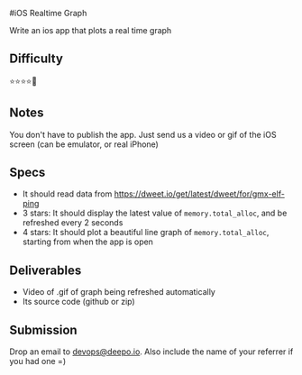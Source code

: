 #iOS Realtime Graph

Write an ios app that plots a real time graph

## Difficulty
  :star::star::star::star::small_orange_diamond:

## Notes
You don't have to publish the app. Just send us a video or gif of the iOS screen (can be emulator, or real iPhone)

## Specs
- It should read data from https://dweet.io/get/latest/dweet/for/gmx-elf-ping
- 3 stars: It should display the latest value of `memory.total_alloc`, and be refreshed every 2 seconds
- 4 stars: It should plot a beautiful line graph of `memory.total_alloc`, starting from when the app is open

## Deliverables
- Video of .gif of graph being refreshed automatically
- Its source code (github or zip)

## Submission
Drop an email to devops@deepo.io. Also include the name of your referrer if you had one =)


